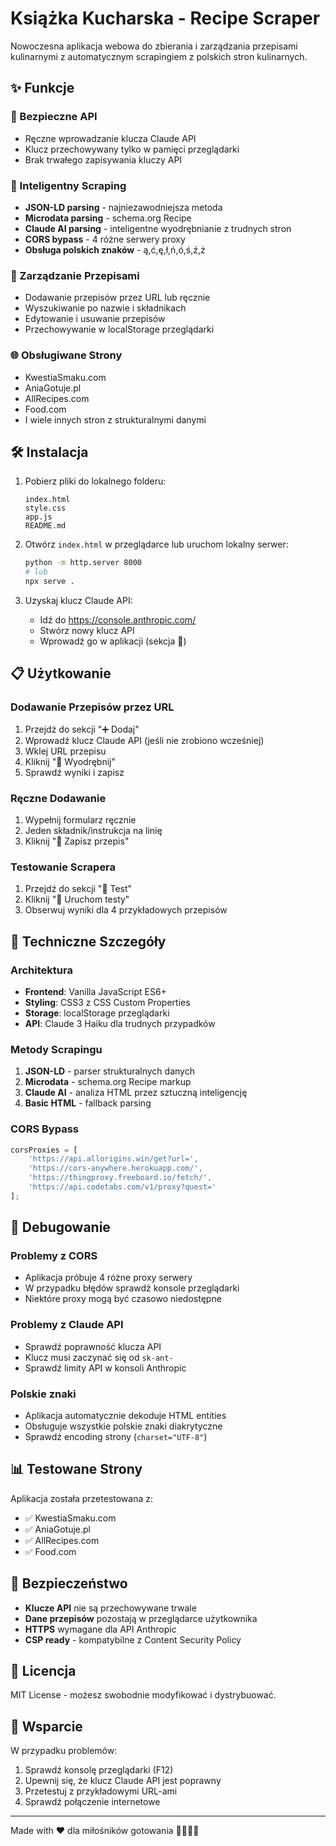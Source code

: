 # Książka Kucharska - Recipe Scraper

Nowoczesna aplikacja webowa do zbierania i zarządzania przepisami kulinarnymi z automatycznym scrapingiem z polskich stron kulinarnych.

## ✨ Funkcje

### 🔑 Bezpieczne API
- Ręczne wprowadzanie klucza Claude API
- Klucz przechowywany tylko w pamięci przeglądarki
- Brak trwałego zapisywania kluczy API

### 🤖 Inteligentny Scraping
- **JSON-LD parsing** - najniezawodniejsza metoda
- **Microdata parsing** - schema.org Recipe
- **Claude AI parsing** - inteligentne wyodrębnianie z trudnych stron
- **CORS bypass** - 4 różne serwery proxy
- **Obsługa polskich znaków** - ą,ć,ę,ł,ń,ó,ś,ź,ż

### 📱 Zarządzanie Przepisami
- Dodawanie przepisów przez URL lub ręcznie
- Wyszukiwanie po nazwie i składnikach
- Edytowanie i usuwanie przepisów
- Przechowywanie w localStorage przeglądarki

### 🌐 Obsługiwane Strony
- KwestiaSmaku.com
- AniaGotuje.pl
- AllRecipes.com
- Food.com
- I wiele innych stron z strukturalnymi danymi

## 🛠️ Instalacja

1. Pobierz pliki do lokalnego folderu:
   ```
   index.html
   style.css
   app.js
   README.md
   ```

2. Otwórz `index.html` w przeglądarce lub uruchom lokalny serwer:
   ```bash
   python -m http.server 8000
   # lub
   npx serve .
   ```

3. Uzyskaj klucz Claude API:
   - Idź do https://console.anthropic.com/
   - Stwórz nowy klucz API
   - Wprowadź go w aplikacji (sekcja 🔑)

## 📋 Użytkowanie

### Dodawanie Przepisów przez URL
1. Przejdź do sekcji "➕ Dodaj"
2. Wprowadź klucz Claude API (jeśli nie zrobiono wcześniej)
3. Wklej URL przepisu
4. Kliknij "🚀 Wyodrębnij"
5. Sprawdź wyniki i zapisz

### Ręczne Dodawanie
1. Wypełnij formularz ręcznie
2. Jeden składnik/instrukcja na linię
3. Kliknij "💾 Zapisz przepis"

### Testowanie Scrapera
1. Przejdź do sekcji "🧪 Test"
2. Kliknij "🚀 Uruchom testy"
3. Obserwuj wyniki dla 4 przykładowych przepisów

## 🔧 Techniczne Szczegóły

### Architektura
- **Frontend**: Vanilla JavaScript ES6+
- **Styling**: CSS3 z CSS Custom Properties
- **Storage**: localStorage przeglądarki
- **API**: Claude 3 Haiku dla trudnych przypadków

### Metody Scrapingu
1. **JSON-LD** - parser strukturalnych danych
2. **Microdata** - schema.org Recipe markup
3. **Claude AI** - analiza HTML przez sztuczną inteligencję
4. **Basic HTML** - fallback parsing

### CORS Bypass
```javascript
corsProxies = [
    'https://api.allorigins.win/get?url=',
    'https://cors-anywhere.herokuapp.com/',
    'https://thingproxy.freeboard.io/fetch/',
    'https://api.codetabs.com/v1/proxy?quest='
];
```

## 🐛 Debugowanie

### Problemy z CORS
- Aplikacja próbuje 4 różne proxy serwery
- W przypadku błędów sprawdź konsole przeglądarki
- Niektóre proxy mogą być czasowo niedostępne

### Problemy z Claude API
- Sprawdź poprawność klucza API
- Klucz musi zaczynać się od `sk-ant-`
- Sprawdź limity API w konsoli Anthropic

### Polskie znaki
- Aplikacja automatycznie dekoduje HTML entities
- Obsługuje wszystkie polskie znaki diakrytyczne
- Sprawdź encoding strony (`charset="UTF-8"`)

## 📊 Testowane Strony

Aplikacja została przetestowana z:
- ✅ KwestiaSmaku.com
- ✅ AniaGotuje.pl  
- ✅ AllRecipes.com
- ✅ Food.com

## 🔐 Bezpieczeństwo

- **Klucze API** nie są przechowywane trwale
- **Dane przepisów** pozostają w przeglądarce użytkownika
- **HTTPS** wymagane dla API Anthropic
- **CSP ready** - kompatybilne z Content Security Policy

## 📝 Licencja

MIT License - możesz swobodnie modyfikować i dystrybuować.

## 🤝 Wsparcie

W przypadku problemów:
1. Sprawdź konsolę przeglądarki (F12)
2. Upewnij się, że klucz Claude API jest poprawny
3. Przetestuj z przykładowymi URL-ami
4. Sprawdź połączenie internetowe

---

Made with ❤️ dla miłośników gotowania 👩‍🍳👨‍🍳